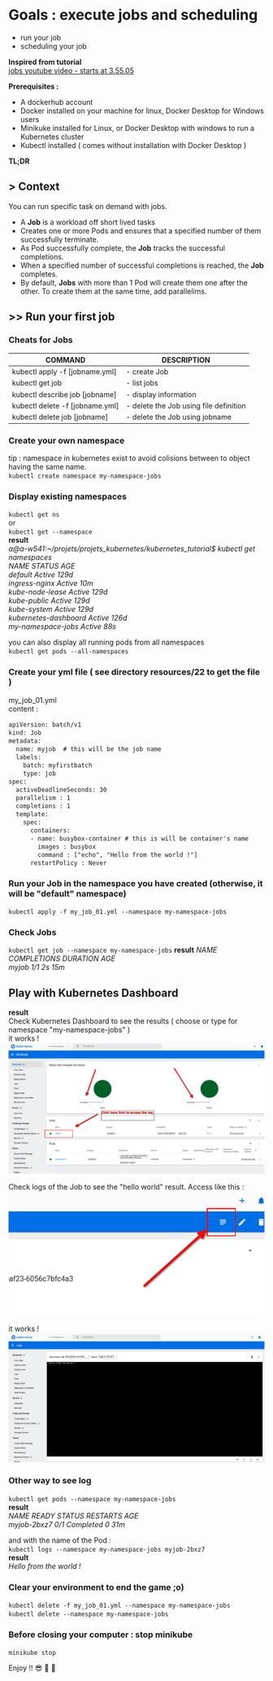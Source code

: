 # Goals : execute jobs and scheduling
- run your job
- scheduling your job

**Inspired from tutorial**  
[jobs youtube video - starts at 3.55.05 ](https://www.freecodecamp.org/news/learn-docker-and-kubernetes-hands-on-course/)  

**Prerequisites :**
- A dockerhub account
- Docker installed on your machine for linux, Docker Desktop for Windows users
- Minikuke installed for Linux, or Docker Desktop with windows to run a Kubernetes cluster
- Kubectl installed ( comes without installation with Docker Desktop )
      
**TL;DR**  
## > Context
You can run specific task on demand with jobs.  
- A **Job** is a workload off short lived tasks
- Creates one or more Pods and ensures that a specified number of them successfully terminate.
- As Pod successfully complete, the **Job** tracks the successful completions.
- When a specified number of successful completions is reached, the **Job** completes.
- By default, **Jobs** with more than 1 Pod will create them one after the other. To create them at the same time, add parallelims.

## >> Run your first job

### Cheats for Jobs
|**COMMAND**   |**DESCRIPTION**   |
|---|---|
|kubectl apply -f \[jobname.yml\]     | - create Job |
|kubectl get job   | - list jobs |
|kubectl describe job \[jobname\]  | - display information |
|kubectl delete -f \[jobname.yml\]    | - delete the Job using file definition |
|kubectl delete job \[jobname\]    | - delete the Job using jobname |

### Create your own namespace
tip : namespace in kubernetes exist to avoid colisions between to object having the same name.  
`kubectl create namespace my-namespace-jobs`  


### Display existing namespaces
`kubectl get ns`  
or  
`kubectl get --namespace`  
**result**  
*a@a-w541:~/projets/projets_kubernetes/kubernetes_tutorial$ kubectl get namespaces*  
*NAME                   STATUS   AGE*  
*default                Active   129d*  
*ingress-nginx          Active   10m*  
*kube-node-lease        Active   129d*  
*kube-public            Active   129d*  
*kube-system            Active   129d*  
*kubernetes-dashboard   Active   126d*  
*my-namespace-jobs      Active   88s*  

you can also display all running pods from all namespaces  
`kubectl get pods --all-namespaces`  


### Create your yml file ( see directory resources/22 to get the file )
my_job_01.yml  
content :   
```
apiVersion: batch/v1
kind: Job
metadata:
  name: myjob  # this will be the job name
  labels:
    batch: myfirstbatch
    type: job
spec:
  activeDeadlineSeconds: 30
  parallelism : 1
  completions : 1
  template:
    spec:
      containers:
      - name: busybox-container # this is will be container's name
        images : busybox  
        command : ["echo", "Hello from the world !"]
      restartPolicy : Never
```


### Run your Job in the namespace you have created (otherwise, it will be "default" namespace)
`kubectl apply -f my_job_01.yml --namespace my-namespace-jobs`  

### Check Jobs
`kubectl get job --namespace my-namespace-jobs` 
**result**
*NAME    COMPLETIONS   DURATION   AGE*  
*myjob   1/1           2s         15m*  



## Play with Kubernetes Dashboard
**result**  
Check Kubernetes Dashboard to see the results ( choose or type for namespace "my-namespace-jobs" )  
it works !   
![22_job_succeed.png ](/resources/22_job_succeed.png "22_job_succeed")  


Check logs of the Job to see the "hello world" result. Access like this :   
![22_job_log_access.png ](/resources/22_job_log_access.png "22_job_log_access")  

it works !   
![22_job_result.png ](/resources/22_job_result.png "22_job_result")  


### Other way to see log
`kubectl get pods --namespace my-namespace-jobs`  
**result**  
*NAME          READY   STATUS      RESTARTS   AGE*  
*myjob-2bxz7   0/1     Completed   0          31m*  

and with the name of the Pod :   
`kubectl logs --namespace my-namespace-jobs myjob-2bxz7`  
**result**  
*Hello from the world !*  



### Clear your environment to end the game ;o)
`kubectl delete -f my_job_01.yml --namespace my-namespace-jobs`  
`kubectl delete --namespace my-namespace-jobs`  



### Before closing your computer : stop minikube
`minikube stop`  
 
Enjoy !! :sunglasses: :tropical_drink: :tropical_drink:

